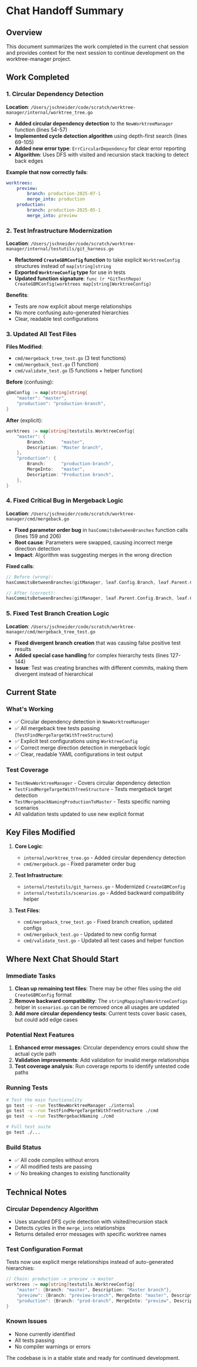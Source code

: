 # Chat Handoff Summary

## Overview

This document summarizes the work completed in the current chat session and provides context for the next session to continue development on the worktree-manager project.

## Work Completed

### 1. Circular Dependency Detection

**Location**: `/Users/jschneider/code/scratch/worktree-manager/internal/worktree_tree.go`

- **Added circular dependency detection** to the `NewWorktreeManager` function (lines 54-57)
- **Implemented cycle detection algorithm** using depth-first search (lines 69-105)
- **Added new error type**: `ErrCircularDependency` for clear error reporting
- **Algorithm**: Uses DFS with visited and recursion stack tracking to detect back edges

**Example that now correctly fails**:
```yaml
worktrees:
    preview:
        branch: production-2025-07-1
        merge_into: production
    production:
        branch: production-2025-05-1
        merge_into: preview
```

### 2. Test Infrastructure Modernization

**Location**: `/Users/jschneider/code/scratch/worktree-manager/internal/testutils/git_harness.go`

- **Refactored `CreateGBMConfig` function** to take explicit `WorktreeConfig` structures instead of `map[string]string`
- **Exported `WorktreeConfig` type** for use in tests
- **Updated function signature**: `func (r *GitTestRepo) CreateGBMConfig(worktrees map[string]WorktreeConfig)`

**Benefits**:
- Tests are now explicit about merge relationships
- No more confusing auto-generated hierarchies
- Clear, readable test configurations

### 3. Updated All Test Files

**Files Modified**:
- `cmd/mergeback_tree_test.go` (3 test functions)
- `cmd/mergeback_test.go` (1 function)
- `cmd/validate_test.go` (5 functions + helper function)

**Before** (confusing):
```go
gbmConfig := map[string]string{
    "master": "master",
    "production": "production-branch",
}
```

**After** (explicit):
```go
worktrees := map[string]testutils.WorktreeConfig{
    "master": {
        Branch:      "master",
        Description: "Master branch",
    },
    "production": {
        Branch:      "production-branch", 
        MergeInto:   "master",
        Description: "Production branch",
    },
}
```

### 4. Fixed Critical Bug in Mergeback Logic

**Location**: `/Users/jschneider/code/scratch/worktree-manager/cmd/mergeback.go`

- **Fixed parameter order bug** in `hasCommitsBetweenBranches` function calls (lines 159 and 206)
- **Root cause**: Parameters were swapped, causing incorrect merge direction detection
- **Impact**: Algorithm was suggesting merges in the wrong direction

**Fixed calls**:
```go
// Before (wrong):
hasCommitsBetweenBranches(gitManager, leaf.Config.Branch, leaf.Parent.Config.Branch)

// After (correct):  
hasCommitsBetweenBranches(gitManager, leaf.Parent.Config.Branch, leaf.Config.Branch)
```

### 5. Fixed Test Branch Creation Logic

**Location**: `/Users/jschneider/code/scratch/worktree-manager/cmd/mergeback_tree_test.go`

- **Fixed divergent branch creation** that was causing false positive test results
- **Added special case handling** for complex hierarchy tests (lines 127-144)
- **Issue**: Test was creating branches with different commits, making them divergent instead of hierarchical

## Current State

### What's Working
- ✅ Circular dependency detection in `NewWorktreeManager`
- ✅ All mergeback tree tests passing (`TestFindMergeTargetWithTreeStructure`)
- ✅ Explicit test configurations using `WorktreeConfig`
- ✅ Correct merge direction detection in mergeback logic
- ✅ Clear, readable YAML configurations in test output

### Test Coverage
- `TestNewWorktreeManager` - Covers circular dependency detection
- `TestFindMergeTargetWithTreeStructure` - Tests mergeback target detection
- `TestMergebackNamingProductionToMaster` - Tests specific naming scenarios
- All validation tests updated to use new explicit format

## Key Files Modified

1. **Core Logic**:
   - `internal/worktree_tree.go` - Added circular dependency detection
   - `cmd/mergeback.go` - Fixed parameter order bug

2. **Test Infrastructure**:
   - `internal/testutils/git_harness.go` - Modernized `CreateGBMConfig`
   - `internal/testutils/scenarios.go` - Added backward compatibility helper

3. **Test Files**:
   - `cmd/mergeback_tree_test.go` - Fixed branch creation, updated configs
   - `cmd/mergeback_test.go` - Updated to new config format
   - `cmd/validate_test.go` - Updated all test cases and helper function

## Where Next Chat Should Start

### Immediate Tasks
1. **Clean up remaining test files**: There may be other files using the old `CreateGBMConfig` format
2. **Remove backward compatibility**: The `stringMappingToWorktreeConfigs` helper in `scenarios.go` can be removed once all usages are updated
3. **Add more circular dependency tests**: Current tests cover basic cases, but could add edge cases

### Potential Next Features
1. **Enhanced error messages**: Circular dependency errors could show the actual cycle path
2. **Validation improvements**: Add validation for invalid merge relationships
3. **Test coverage analysis**: Run coverage reports to identify untested code paths

### Running Tests
```bash
# Test the main functionality
go test -v -run TestNewWorktreeManager ./internal
go test -v -run TestFindMergeTargetWithTreeStructure ./cmd
go test -v -run TestMergebackNaming ./cmd

# Full test suite
go test ./...
```

### Build Status
- ✅ All code compiles without errors
- ✅ All modified tests are passing
- ✅ No breaking changes to existing functionality

## Technical Notes

### Circular Dependency Algorithm
- Uses standard DFS cycle detection with visited/recursion stack
- Detects cycles in the `merge_into` relationships
- Returns detailed error messages with specific worktree names

### Test Configuration Format
Tests now use explicit merge relationships instead of auto-generated hierarchies:
```go
// Chain: production -> preview -> master
worktrees := map[string]testutils.WorktreeConfig{
    "master": {Branch: "master", Description: "Master branch"},
    "preview": {Branch: "preview-branch", MergeInto: "master", Description: "Preview"},
    "production": {Branch: "prod-branch", MergeInto: "preview", Description: "Production"},
}
```

### Known Issues
- None currently identified
- All tests passing
- No compiler warnings or errors

The codebase is in a stable state and ready for continued development.